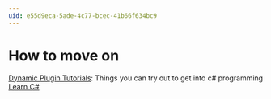 ```yaml
---
uid: e55d9eca-5ade-4c77-bcec-41b66f634bc9
---
```


# How to move on

[Dynamic Plugin Tutorials](xref:d19c0f1e-5133-4901-bdf6-fe62607cf45d): Things you can try out to get into c# programming   
[Learn C#](xref:c6239046-75c8-479d-9add-8cd4e38cc917)  

